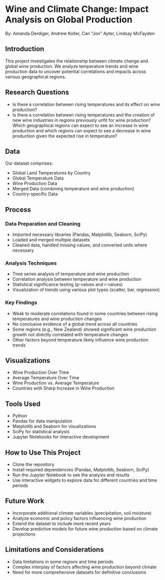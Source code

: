 # Wine and Climate Change: Impact Analysis on Global Production
By: Amanda Derdiger, Andrew Koller, Can "Jon" Ayter, Lindsay McFayden

## Introduction
This project investigates the relationship between climate change and global wine production. We analyze temperature trends and wine production data to uncover potential correlations and impacts across various geographical regions.

## Research Questions
* Is there a correlation between rising temperatures and its effect on wine production?
* Is there a correlation between rising temperatures and the creation of new wine industries in regions previously unfit for wine production?
Which geographical regions can expect to see an increase in wine production and which regions can expect to see a decrease in wine production given the expected rise in temperature?

## Data
Our dataset comprises:
* Global Land Temperatures by Country
* Global Temperature Data
* Wine Production Data
* Merged Data (combining temperature and wine production)
* Country-specific Data

## Process
### Data Preparation and Cleaning
* Imported necessary libraries (Pandas, Matplotlib, Seaborn, SciPy)
* Loaded and merged multiple datasets
* Cleaned data, handled missing values, and converted units where necessary

### Analysis Techniques
* Time series analysis of temperature and wine production
* Correlation analysis between temperature and wine production
* Statistical significance testing (p-values and r-values)
* Visualization of trends using various plot types (scatter, bar, regression)

### Key Findings
* Weak to moderate correlations found in some countries between rising temperatures and wine production changes
* No conclusive evidence of a global trend across all countries
* Some regions (e.g., New Zealand) showed significant wine production growth not directly correlated with temperature changes
* Other factors beyond temperature likely influence wine production trends

## Visualizations
* Wine Production Over Time
* Average Temperature Over Time
* Wine Production vs. Average Temperature
* Countries with Sharp Increase in Wine Production

## Tools Used
* Python
* Pandas for data manipulation
* Matplotlib and Seaborn for visualizations
* SciPy for statistical analysis
* Jupyter Notebooks for interactive development

## How to Use This Project
* Clone the repository
* Install required dependencies (Pandas, Matplotlib, Seaborn, SciPy)
* Run the Jupyter Notebook to see the analysis and results
* Use interactive widgets to explore data for different countries and time periods

## Future Work
* Incorporate additional climate variables (precipitation, soil moisture)
* Analyze economic and policy factors influencing wine production
* Extend the dataset to include more recent years
* Develop predictive models for future wine production based on climate projections

## Limitations and Considerations
* Data limitations in some regions and time periods
* Complex interplay of factors affecting wine production beyond climate
* Need for more comprehensive datasets for definitive conclusions
